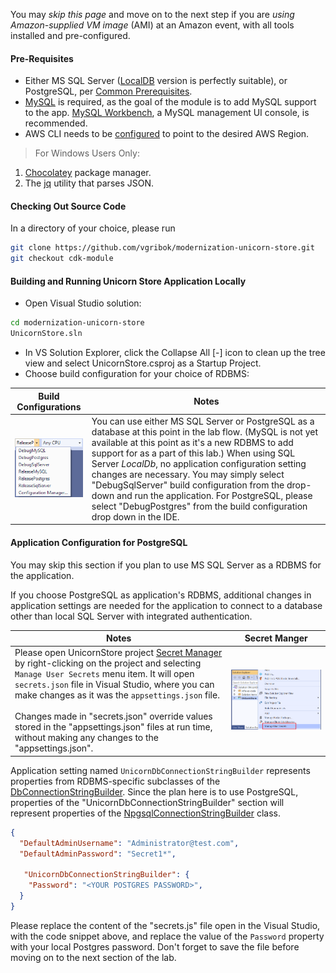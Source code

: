 <!--
+++
title = "Setting Up Dev Environment"
date = 2019-10-13T14:29:41-04:00
weight = 20
pre = "<b>1. </b>"
+++
-->

You may *skip this page* and move on to the next step if you are *using Amazon-supplied VM image* (AMI) at an Amazon event, with all tools installed and pre-configured.

#### Pre-Requisites

* Either MS SQL Server ([LocalDB](https://chocolatey.org/packages/sqllocaldb) version is perfectly suitable), or PostgreSQL, per [Common Prerequisites](../10-intro/20-prerequisites.html).
* [MySQL](https://chocolatey.org/packages/mysql) is required, as the goal of the module is to add MySQL support to the app. [MySQL Workbench](https://chocolatey.org/packages/mysql.workbench), a MySQL management UI console, is recommended.
* AWS CLI needs to be [configured](https://docs.aws.amazon.com/cli/latest/userguide/cli-chap-configure.html) to point to the desired AWS Region.

> For Windows Users Only:

1. [Chocolatey](https://chocolatey.org/docs/installation#install-with-cmdexe) package manager.
2. The [jq](https://chocolatey.org/packages/jq) utility that parses JSON.


#### Checking Out Source Code

In a directory of your choice, please run 
```bash
git clone https://github.com/vgribok/modernization-unicorn-store.git
git checkout cdk-module
```

#### Building and Running Unicorn Store Application Locally

* Open Visual Studio solution:
```bash
cd modernization-unicorn-store
UnicornStore.sln
```
* In VS Solution Explorer, click the Collapse All [-] icon to clean up the tree view and select UnicornStore.csproj as a Startup Project.
* Choose build configuration for your choice of RDBMS:

| Build Configurations                                                              | Notes |
| --------------------------------------------------------------------------------- | ----- |
| ![VS Build Configurations](images/solution-build-configurations.png?width=1000px) |  You can use either MS SQL Server or PostgreSQL as a database at this point in the lab flow. (MySQL is not yet available at this point as it's a new RDBMS to add support for as a part of this lab.) When using  SQL Server *LocalDb*, no application configuration setting changes are necessary. You may simply select "DebugSqlServer" build configuration from the drop-down and run the application. For PostgreSQL, please select "DebugPostgres" from the build configuration drop down in the IDE.|

#### Application Configuration for PostgreSQL 

You may skip this section if you plan to use MS SQL Server as a RDBMS for the application.

If you choose PostgreSQL as application's RDBMS, additional changes in application settings are needed for the application to connect to a database other than local SQL Server with integrated authentication.

| Notes | Secret Manger |
| ----- | ------------- |
| Please open UnicornStore project [Secret Manager](../10-intro/30-dotnet-secrets.html) by right-clicking on the project and selecting `Manage User Secrets` menu item. It will open `secrets.json` file in Visual Studio, where you can make changes as it was the `appsettings.json` file. <br/><br/> Changes made in "secrets.json" override values stored in the "appsettings.json" files at run time, without making any changes to the "appsettings.json". | ![VS Project Secret Manager Menu](images/open-project-secret-manager.png?width=1100) |

Application setting named `UnicornDbConnectionStringBuilder` represents properties from RDBMS-specific subclasses of the [DbConnectionStringBuilder](https://docs.microsoft.com/en-us/dotnet/api/system.data.common.dbconnectionstringbuilder?view=netcore-2.2). Since the plan here is to use PostgreSQL, properties of the "UnicornDbConnectionStringBuilder" section will represent properties of the [NpgsqlConnectionStringBuilder](https://www.npgsql.org/doc/api/Npgsql.NpgsqlConnectionStringBuilder.html#properties) class.

```json
{
  "DefaultAdminUsername": "Administrator@test.com",
  "DefaultAdminPassword": "Secret1*",

   "UnicornDbConnectionStringBuilder": {
    "Password": "<YOUR POSTGRES PASSWORD>",
  }
}
 ```
 Please replace the content of the "secrets.js" file open in the Visual Studio, with the code snippet above, and replace the value of the `Password` property with your local Postgres password. Don't forget to save the file before moving on to the next section of the lab.